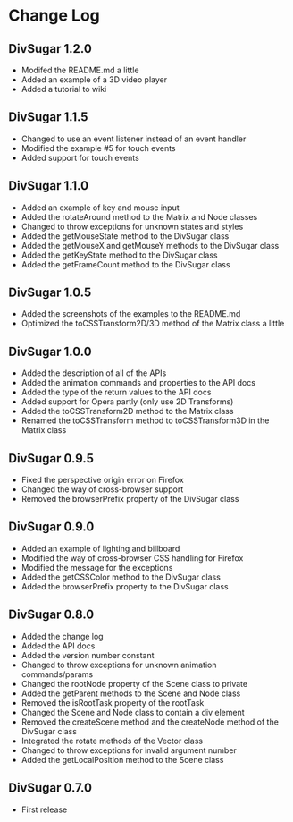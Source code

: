 Change Log
==========

DivSugar 1.2.0
--------------
- Modifed the README.md a little
- Added an example of a 3D video player
- Added a tutorial to wiki

DivSugar 1.1.5
--------------
- Changed to use an event listener instead of an event handler
- Modified the example #5 for touch events
- Added support for touch events

DivSugar 1.1.0
--------------
- Added an example of key and mouse input
- Added the rotateAround method to the Matrix and Node classes
- Changed to throw exceptions for unknown states and styles
- Added the getMouseState method to the DivSugar class
- Added the getMouseX and getMouseY methods to the DivSugar class
- Added the getKeyState method to the DivSugar class
- Added the getFrameCount method to the DivSugar class

DivSugar 1.0.5
--------------
- Added the screenshots of the examples to the README.md
- Optimized the toCSSTransform2D/3D method of the Matrix class a little

DivSugar 1.0.0
--------------
- Added the description of all of the APIs
- Added the animation commands and properties to the API docs
- Added the type of the return values to the API docs
- Added support for Opera partly (only use 2D Transforms)
- Added the toCSSTransform2D method to the Matrix class
- Renamed the toCSSTransform method to toCSSTransform3D in the Matrix class

DivSugar 0.9.5
--------------
- Fixed the perspective origin error on Firefox
- Changed the way of cross-browser support
- Removed the browserPrefix property of the DivSugar class

DivSugar 0.9.0
--------------
- Added an example of lighting and billboard
- Modified the way of cross-browser CSS handling for Firefox
- Modified the message for the exceptions
- Added the getCSSColor method to the DivSugar class
- Added the browserPrefix property to the DivSugar class

DivSugar 0.8.0
--------------
- Added the change log
- Added the API docs
- Added the version number constant
- Changed to throw exceptions for unknown animation commands/params
- Changed the rootNode property of the Scene class to private
- Added the getParent methods to the Scene and Node class
- Removed the isRootTask property of the rootTask
- Changed the Scene and Node class to contain a div element
- Removed the createScene method and the createNode method of the DivSugar class
- Integrated the rotate methods of the Vector class
- Changed to throw exceptions for invalid argument number
- Added the getLocalPosition method to the Scene class

DivSugar 0.7.0
--------------
- First release
